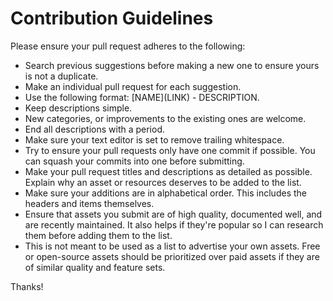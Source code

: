 # Contribution Guidelines

Please ensure your pull request adheres to the following:

* Search previous suggestions before making a new one to ensure yours is not a duplicate.
* Make an individual pull request for each suggestion.
* Use the following format: \[NAME\]\(LINK\) - DESCRIPTION.
* Keep descriptions simple.
* New categories, or improvements to the existing ones are welcome.
* End all descriptions with a period.
* Make sure your text editor is set to remove trailing whitespace.
* Try to ensure your pull requests only have one commit if possible. You can squash your commits into one before submitting.
* Make your pull request titles and descriptions as detailed as possible. Explain why an asset or resources deserves to be added to the list.
* Make sure your additions are in alphabetical order. This includes the headers and items themselves.
* Ensure that assets you submit are of high quality, documented well, and are recently maintained. It also helps if they're popular so I can research them before adding them to the list.
* This is not meant to be used as a list to advertise your own assets. Free or open-source assets should be prioritized over paid assets if they are of similar quality and feature sets.

Thanks!
